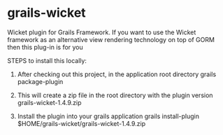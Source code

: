 grails-wicket
=============

Wicket plugin for Grails Framework. If you want to use the Wicket framework as an alternative view rendering technology on top of GORM then this plug-in is for you


STEPS to install this locally:

1. After checking out this project, in the application root directory
      grails package-plugin


2. This will create a zip file in the root directory with the plugin version 
     grails-wicket-1.4.9.zip
     
3. Install the plugin into your grails application 
       grails install-plugin $HOME/grails-wicket/grails-wicket-1.4.9.zip
